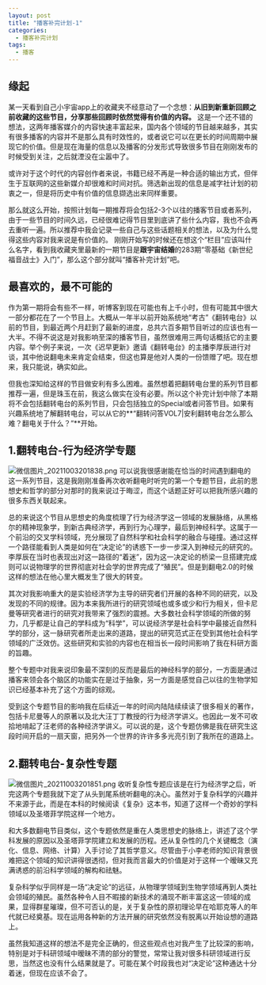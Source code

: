 ```yaml
---
layout: post
title: "播客补完计划-1"
categories:
  - 播客补完计划
tags:
  - 播客
---
```

## 缘起
某一天看到自己小宇宙app上的收藏夹不经意动了一个念想：**从旧到新重新回顾之前收藏的这些节目，分享那些回顾时依然觉得有价值的内容。**
这是一个还不错的想法，这两年播客媒介的内容快速丰富起来，国内各个领域的节目越来越多，其实有很多播客的内容并不是那么具有时效性的，或者说它可以在更长的时间周期中展现它的价值。但是现在海量的信息以及播客的分发形式导致很多节目在刚刚发布的时候受到关注，之后就湮没在尘嚣中了。

或许对于这个时代的内容创作者来说，书籍已经不再是一种合适的输出方式，但伴生于互联网的这些新媒介却很难和时间对抗。筛选新出现的信息是减字社计划的初衷之一，但是将历史中有价值的信息撷选出来同样重要。

那么就这么开始，按照计划每一期推荐将会包括2-3个以往的播客节目或者系列，由于一些节目的时间久远，已经很难记得节目里到底讲了些什么内容，我也不会再去重听一遍。所以推荐中我会记录一些自己与这些话题相关的想法，以及为什么觉得这些内容对我来说是有价值的。
刚刚开始写的时候还在想这个“栏目”应该叫什么名字，看到我收藏夹里最新的一期节目是**跟宇宙结婚**的283期“零基础《新世纪福音战士》入门”，那么这个部分就叫“播客补完计划”吧。
## 最喜欢的，最不可能的
作为第一期将会有些不一样，听博客到现在可能也有上千小时，但有可能其中很大一部分都花在了一个节目上。大概从一年半以前开始系统地“考古”《翻转电台》以前的节目，到最近两个月赶到了最新的进度，总共六百多期节目听过的应该也有一大半。不得不说这是对我影响至深的播客节目，虽然很难用三两句话概括它的主要内容。举个例子来说，一次《迟早更新》邀请《翻转电台》的主播李厚辰进行对谈，其中他说翻电未来肯定会结束，但这也算是他对人类的一份馈赠了吧。现在想来，我只能说，确实如此。

但我也深知给这样的节目做安利有多么困难。虽然想着把翻转电台里的系列节目都推荐一遍，但是珠玉在前，我这么做实在没有必要。所以这个补完计划中除了本期将不会包括翻转电台的系列节目，只会包括独立的Special或者问答节目。如果有兴趣系统地了解翻转电台，可以从它的**“翻转问答VOL7|安利翻转电台怎么那么难？翻电关于什么？”**开始。
## 1.翻转电台-行为经济学专题
![微信图片_20211003201838.png](https://cdn.nlark.com/yuque/0/2021/png/22405881/1634263735216-aa75480a-8cfd-480e-8511-ec9cc147d75d.png#clientId=ue5f239ef-9887-4&from=ui&height=691&id=uaf459614&margin=%5Bobject%20Object%5D&name=%E5%BE%AE%E4%BF%A1%E5%9B%BE%E7%89%87_20211003201838.png&originHeight=1382&originWidth=824&originalType=binary&ratio=1&size=564870&status=done&style=none&taskId=u5610f244-079e-420e-9621-9a9ada00502&width=412)
可以说我很感谢能在恰当的时间遇到翻电的这一系列节目，这是我刚刚准备再次收听翻电时听完的第一个专题节目，此前的思想史和哲学的部分对那时的我来说过于晦涩，而这个话题正好可以把我所感兴趣的很多东西关联起来。

总的来说这个节目从思想史的角度梳理了行为经济学这一领域的发展脉络，从黑格尔的精神现象学，到新古典经济学，再到行为心理学，最后到神经科学。这属于一个前沿的交叉学科领域，充分展现了自然科学和社会科学的融合与碰撞。通过这样一个路径能看到人类是如何在“决定论”的诱惑下一步一步深入到神经元的研究的。李厚辰在当时也表现出对这一路径的“着迷”，因为这一决定论的桥梁一旦搭建完成则可以说物理学的世界彻底对社会学的世界完成了“殖民”。但是到翻电2.0的时候这样的想法在他心里大概发生了很大的转变。

其次对我影响重大的是实验经济学为主导的研究者们开展的各种不同的研究，以及发现的不同的规律。因为本来我所进行的研究领域也或多或少和行为相关，但卡尼曼等研究者进行的研究对我带来了强烈的震撼。大多数社会科学领域的所做的努力，几乎都是让自己的学科成为“科学”，可以说经济学是社会科学中最接近自然科学的部分，这一脉研究者所走出来的道路，提出的研究范式正在受到其他社会科学领域的广泛效仿。这些研究和实验的内容也在相当长一段时间影响了我在科研方面的旨趣。

整个专题中对我来说印象最不深刻的反而是最后的神经科学的部分，一方面是通过播客来领会各个脑区的功能实在是过于抽象，另一方面是感觉自己以往的生物学知识已经基本补充了这个方面的综观。

受到这个专题节目的影响我在后续近一年的时间内陆陆续续读了很多相关的著作，包括卡尼曼等人的原著以及北大汪丁丁教授的行为经济学讲义。也因此一发不可收拾地啃起了汪老师的各种经济学讲义。可以说的是，这个专题仿佛是我在研究生这段时间开启的一扇天窗，把另外一个世界的许许多多光亮引到了我所在的道路上。
## 2.翻转电台-复杂性专题
![微信图片_20211003201851.png](https://cdn.nlark.com/yuque/0/2021/png/22405881/1634263767735-ec205fc8-54cb-4d6b-9742-c8f4d71a2523.png#clientId=ue5f239ef-9887-4&from=ui&height=691&id=uf3c99634&margin=%5Bobject%20Object%5D&name=%E5%BE%AE%E4%BF%A1%E5%9B%BE%E7%89%87_20211003201851.png&originHeight=1382&originWidth=824&originalType=binary&ratio=1&size=440466&status=done&style=none&taskId=uad9b6a7e-abb7-4f0a-a463-067f2158cc5&width=412)
收听复杂性专题应该是在行为经济学之后，听完这两个专题我就下定了从头到尾系统听翻电的决心。虽然对于复杂科学的兴趣并不来源于此，而是在本科的时候阅读《复杂》这本书，知道了这样一个奇妙的学科领域以及圣塔菲学院这样一个地方。

和大多数翻电节目类似，这个专题依然是重在人类思想史的脉络上，讲述了这个学科发展的原因以及圣塔菲学院建立和发展的历程。还从复杂性的几个关键概念（演化、信息、网络、计算）入手讨论了其哲学意义。尽管由于小李老师的知识背景很难把这个领域的知识讲得很透彻，但对我而言最大的价值是对于这样一个暧昧又充满诱惑的前沿科学领域的解构和祛魅。

复杂科学似乎同样是一场“决定论”的远征，从物理学领域到生物学领域再到人类社会领域的殖民。虽然各种令人目不暇接的新技术的涌现不断丰富这这一领域的成果，显得群星璀璨，但不可否认的是，关于复杂性的原初理论早在哈耶克等人的年代就已经奠基。现在运用各种新的方法开展的研究依然没有脱离以开始设想的道路上。

虽然我知道这样的想法不是完全正确的，但这些观点也对我产生了比较深的影响，特别是对于科研领域中暧昧不清的部分的警觉，常常让我对很多科研领域进行反思，当然这也没有什么结果就是了。可能在某个时段我也对“决定论”这种通达十分着迷，但现在应该不会了。

